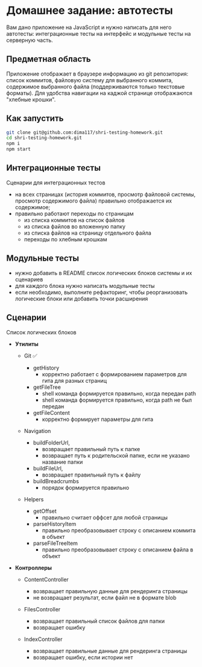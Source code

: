 # Домашнее задание: автотесты

Вам дано приложение на JavaScript и нужно написать для него автотесты: интеграционные тесты на интерфейс и модульные тесты на серверную часть.

## Предметная область

Приложение отображает в браузере информацию из git репозитория: список коммитов, файловую систему для выбранного коммита, содержимое выбранного файла (поддерживаются только текстовые форматы). Для удобства навигации на каджой странице отображаются "хлебные крошки".

## Как запустить

```sh
git clone git@github.com:dima117/shri-testing-homework.git
cd shri-testing-homework.git
npm i
npm start
```

## Интеграционные тесты

Сценарии для интеграционных тестов

- на всех страницах (история коммитов, просмотр файловой системы, просмотр содержимого файла) правильно отображается их содержимое;
- правильно работают переходы по страницам
  - из списка коммитов на список файлов
  - из списка файлов во вложенную папку
  - из списка файлов на страницу отдельного файла
  - переходы по хлебным крошкам

## Модульные тесты

- нужно добавить в README список логических блоков системы и их сценариев
- для каждого блока нужно написать модульные тесты
- если необходимо, выполните рефакторинг, чтобы реорганизовать логические блоки или добавить точки расширения

## Сценарии

Список логических блоков

- **Утилиты**

  - Git ✅

    - getHistory
      - корректно работает с формированием параметров для гита для разных страниц
    - getFileTree
      - shell команда формируется правильно, когда передан path
      - shell команда формируется правильно, когда path не был передан
    - getFileContent
      - корректно формирует параметры для гита

  - Navigation

    - buildFolderUrl,
      - возвращает правильный путь к папке
      - возвращает путь к родительской папке, если не указано название папки
    - buildFileUrl,
      - возвращает правильный путь к файлу
    - buildBreadcrumbs
      - порядок формируется правильно

  - Helpers
    - getOffset
      - правильно считает оффсет для любой страницы
    - parseHistoryItem
      - правильно преобразовывает строку с описанием коммита в объект
    - parseFileTreeItem
      - правильно преобразовывает строку с описанием файла в объект

- **Контроллеры**

  - ContentController

    - возвращает правильную данные для рендеринга страницы
    - не возвращает результат, если файл не в формате blob

  - FilesController

    - возвращает правильный список файлов для папки
    - возвращает ошибку

  - IndexController
    - возвращает правильные данные для рендеринга страницы
    - возвращает ошибку, если истории нет
